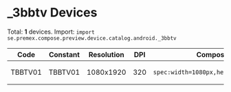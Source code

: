 # _3bbtv Devices

Total: **1** devices. Import: `import se.premex.compose.preview.device.catalog.android._3bbtv`

| Code | Constant | Resolution | DPI | Compose Spec | Preview Usage |
|------|----------|------------|-----|-------------|---------------|
| TBBTV01 | TBBTV01 | 1080x1920 | 320 | `spec:width=1080px,height=1920px,dpi=320` | `@Preview(device = _3bbtv.TBBTV01)` |

<!-- Generated automatically. Do not edit manually. -->
